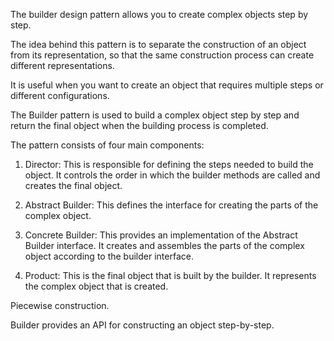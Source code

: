 The builder design pattern allows you to create complex objects step by step.

The idea behind this pattern is to separate the construction of an object from its representation, so that the same construction process can create different representations.

It is useful when you want to create an object that requires multiple steps or different configurations.

The Builder pattern is used to build a complex object step by step and return the final object when the building process is completed.

The pattern consists of four main components:

1. Director: This is responsible for defining the steps needed to build the object. It controls the order in which the builder methods are called and creates the final object.

2. Abstract Builder: This defines the interface for creating the parts of the complex object.

3. Concrete Builder: This provides an implementation of the Abstract Builder interface. It creates and assembles the parts of the complex object according to the builder interface.

4. Product: This is the final object that is built by the builder. It represents the complex object that is created.

Piecewise construction.

Builder provides an API for constructing an object step-by-step.
